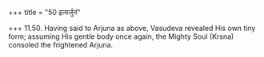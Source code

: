+++
title = "50 इत्यर्जुनं"

+++
11.50. Having said to Arjuna as above, Vasudeva revealed His own tiny
form; assuming His gentle body once again, the Mighty Soul (Krsna)
consoled the frightened Arjuna.
